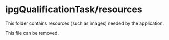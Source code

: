 # ipgQualificationTask/resources

This folder contains resources (such as images) needed by the application. 

This file can be removed.
